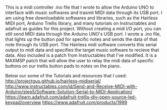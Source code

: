 This is a midi controller .ino file that I wrote to allow the Arduino UNO to interface with music softwares and trasmit MIDI data through its USB port. I am using free downloadable softwares and libraries, such as the Hairless MIDI port, Arduino Trellis library, and many tutorials on Instructables and adafruit as guides for this project. Without creating a midi I/O port, you can still send MIDI data through the Arduino UNO's USB port. I wrote a .ino file, that lights up the button pad for specific notes and sends the data of that note through its USB port. The Hairless midi software converts this serial output to midi data and specifies the target music software to recieve that data. Also included is a patch from Instructables that I've modified. It is a MAXMSP patch that will allow the user to relay the midi data of specific buttons on our trellis button pads to notes on the piano.

Below our some of the Tutorials and resources that I used:
http://projectgus.github.io/hairless-midiserial/
http://www.instructables.com/id/Send-and-Receive-MIDI-with-Arduino/step5/Software-Solution-Serial-to-MIDI-Application/
https://learn.adafruit.com/adafruit-trellis-diy-open-source-led-keypad/overview
https://www.adafruit.com/products/1999
